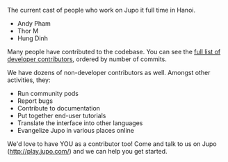 
  
The current cast of people who work on Jupo it full time in Hanoi.

  * Andy Pham
  * Thor M
  * Hung Dinh
  
  
Many people have contributed to the codebase. You can see the 
[full list of developer contributors](https://github.com/juposocial/jupo/graphs/contributors), 
ordered by number of commits. 


We have dozens of non-developer contributors as well. Amongst other activities, they:

  * Run community pods
  * Report bugs
  * Contribute to documentation
  * Put together end-user tutorials
  * Translate the interface into other languages
  * Evangelize Jupo in various places online
  
We'd love to have YOU as a contributor too! 
Come and talk to us on Jupo (<http://play.jupo.com/>) and we can help you get started.
